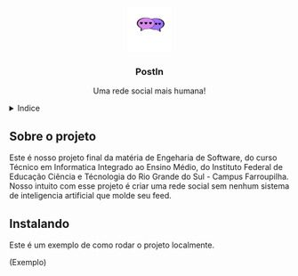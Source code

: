 <div id="top"></div>

<br />
<div align="center">
    <img src="docs/Logo512.png" alt="Logo" width="80" height="80">


  <h3 align="center">PostIn</h3>

  <p align="center">
    Uma rede social mais humana!
    <br />
</div>

<details>
  <summary>Indice</summary>
  <ol>
    <li>
      <a href="#sobre-o-projeto">Sobre o projeto</a>
    </li>
    <li>
      <a href="#instalando">Instalando</a>
    </li>
  </ol>
</details>

## Sobre o projeto

Este é nosso projeto final da matéria de Engeharia de Software, do curso Técnico em Informatica Integrado ao Ensino Médio, do Instituto Federal de Educação Ciência e Técnologia do Rio Grande do Sul - Campus Farroupilha.
Nosso intuito com esse projeto é criar uma rede social sem nenhum sistema de inteligencia artificial que molde seu feed.


## Instalando

Este é um exemplo de como rodar o projeto localmente.

(Exemplo)

